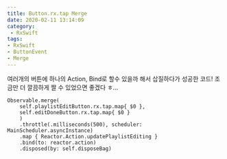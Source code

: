 ```yaml
---
title: Button.rx.tap Merge
date: 2020-02-11 13:14:09
category:
 - RxSwift
tags: 
- RxSwift
- ButtonEvent
- Merge
---
```

여러개의 버튼에 하나의 Action, Bind로 할수 있을까 해서 삽질하다가 성공한 코드!
조금만 더 깔끔하게 짤 수 있었으면 좋겠다 ㅎ…

```
Observable.merge(
    self.playlistEditButton.rx.tap.map{ $0 },
    self.editDoneButton.rx.tap.map{ $0 }
    )
    .throttle(.milliseconds(500), scheduler: MainScheduler.asyncInstance)
    .map { Reactor.Action.updatePlaylistEditing }
    .bind(to: reactor.action)
    .disposed(by: self.disposeBag)
```
